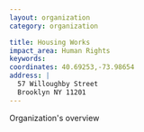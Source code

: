 ```yaml
---
layout: organization
category: organization

title: Housing Works
impact_area: Human Rights
keywords: 
coordinates: 40.69253,-73.98654
address: |
  57 Willoughby Street
  Brooklyn NY 11201
---
```

Organization's overview
